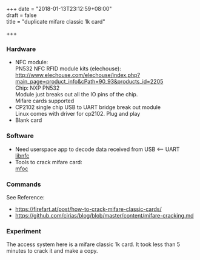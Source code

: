 +++
date = "2018-01-13T23:12:59+08:00"  
draft = false  
title = "duplicate mifare classic 1k card"  

+++

### Hardware
 * NFC module:  
   PN532 NFC RFID module kits (elechouse):  
   http://www.elechouse.com/elechouse/index.php?main_page=product_info&cPath=90_93&products_id=2205  
   Chip: NXP PN532  
   Module just breaks out all the IO pins of the chip.  
   Mifare cards supported  
 * CP2102 single chip USB to UART bridge break out module  
   Linux comes with driver for cp2102. Plug and play  
 * Blank card  

### Software
 * Need userspace app to decode data received from USB <-- UART  
   [libnfc](https://github.com/nfc-tools/libnfc)
 * Tools to crack mifare card:  
   [mfoc](https://github.com/nfc-tools/mfoc)

### Commands
   See Reference:  
   * https://firefart.at/post/how-to-crack-mifare-classic-cards/
   * https://github.com/cirias/blog/blob/master/content/mifare-cracking.md

### Experiment
   The access system here is a mifare classic 1k card. It took less than 5 minutes to crack it and make a copy.
